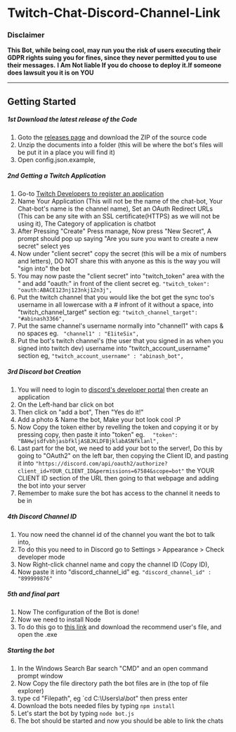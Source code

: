 # Twitch-Chat-Discord-Channel-Link
### Disclaimer
**This Bot, while being cool, may run you the risk of users executing their GDPR rights suing you for fines, since they never permitted you to use their messages.**
**I Am Not liable If you do choose to deploy it.If someone does lawsuit you it is on YOU**

---

## Getting Started 
##### 1st Download the latest release of the Code
1. Goto the [releases page](https://github.com/Abinash3366/Twitch-Chat-Discord-Channel-Link/releases) and download the ZIP of the source code
2. Unzip the documents into a folder (this will be where the bot's files will be put it in a place you will find it)
3. Open config.json.example, 
##### 2nd Getting a Twitch Application 
1. Go-to [Twitch Developers to register an application](https://dev.twitch.tv/console/apps/create)
2. Name Your Application (This will not be the name of the chat-bot, Your Chat-bot's name is the channel name), Set an OAuth Redirect URLs (This can be any site with an SSL certificate(HTTPS) as we will not be using it), The Category of application is chatbot
3. After Pressing "Create" Press manage, Now press "New Secret", A prompt should pop up saying "Are you sure you want to create a new secret" select yes
4. Now under "client secret" copy the secret (this will be a mix of numbers and letters), DO NOT share this with anyone as this is the way you will "sign into" the bot 
5. You may now paste the "client secret" into "twitch_token" area with the " and add "oauth:" in front of the client secret eg. `"twitch_token": "oauth:ABACE123nj123nkj12n3j",`
6. Put the twitch channel that you would like the bot get the sync too's username in all lowercase with a # infront of it without a space, into "twitch_channel_target" section eg: `"twitch_channel_target": "#abinash3366",`
7. Put the same channel's username normally into "channel1" with caps & no spaces eg. `  "channel1" : "E1iteSix", `
8. Put the bot's twitch channel's (the user that you signed in as when you signed into twitch dev) username into "twitch_account_username" section eg, `"twitch_account_username" : "abinash_bot",`
##### 3rd Discord bot Creation
1. You will need to login to [discord's developer portal](https://discord.com/developers/applications) then create an application
2. On the Left-hand bar click on bot
3. Then click on "add a bot", Then "Yes do it!"
4. Add a photo & Name the bot, Make your bot look cool :P
5. Now Copy the token either by revelling the token and copying it or by pressing copy, then paste it into "token" eg. `  "token": "BAHwjsdfvbhjasbfkljASBJKLDFBjklabASNfklanl",`
6. Last part for the bot, we need to add your bot to the server!, Do this by going to "OAuth2" on the left bar, then copying the Client ID, and pasting it into `"https://discord.com/api/oauth2/authorize?client_id=YOUR_CLIENT_ID&permissions=67584&scope=bot"` the YOUR CLIENT ID section of the URL then going to that webpage and adding the bot into your server
7. Remember to make sure the bot has access to the channel it needs to be in
##### 4th Discord Channel ID
1. You now need the channel id of the channel you want the bot to talk into, 
2. To do this you need to in Discord go to Settings > Appearance > Check developer mode
3. Now Right-click channel name and copy the channel ID (Copy ID), 
4. Now paste it into "discord_channel_id" eg. `"discord_channel_id" : "899999876" ` 
##### 5th and final part 
1. Now The configuration of the Bot is done! 
2. Now we need to install Node 
3. To do this go to [this link](https://nodejs.org/en/) and download the recommend user's file, and open the .exe
##### Starting the bot
1. In the Windows Search Bar search "CMD" and an open command prompt window
2. Now Copy the file directory path the bot files are in (the top of file explorer)
3. type cd "Filepath", eg `cd C:\Users\a\bot\" then press enter
4. Download the bots needed files by typing `npm install`
5. Let's start the bot by typing `node bot.js` 
6. The bot should be started and now you should be able to link the chats
